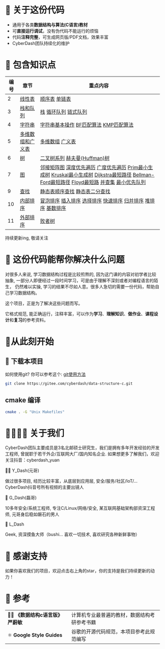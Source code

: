 
# 👀 关于这份代码

 - 通用于各类**数据结构与算法(C语言)教材**
 - 可**直接运行调试**，没有伪代码不能运行的烦恼
 - 代码**注释完整**，可生成网页版/PDF文档，效果丰富
 - CyberDash团队持续化的维护

# 🌵 包含知识点
| 编号 | 章节 | 重点内容 |
| ---- | ---- | ------- |
| 2    | [线性表](/2_LinearList/) | [顺序表](/2_LinearList/SeqList/src/seq_list.c)  [单链表](/2_LinearList/LinkedList/src/linked_list.c) |
| 3    | [栈和队列](/3_Stack_Queue/) | [栈](/3_Stack_Queue/Stack/src/seq_stack.c)  [循环队列](/3_Stack_Queue/Queue/src/circular_queue.c)  [链式队列](/3_Stack_Queue/Queue/src/link_queue.c) |
| 4    | [字符串](/4_String/)         | [字符串基本操作]() [BF匹配算法]() [KMP匹配算法]()               |
| 5    | [多维数组和广义表](/5_ArrayAndGList/) | [多维数组](/5_ArrayAndGList/Array/src/array.c)  [广义表](/5_ArrayAndGList/GList/src/gen_list.c) |
| 6    | [树](/6_Tree/)            | [二叉树系列](/6_Tree/src/binary_tree.c) [赫夫曼(Huffman)树](/6_Tree/src/huffman_tree.c)                                         |
| 7    | [图](/7_Graph/)                  |  [邻接矩阵图](/7_Graph/src/matrix_graph.c) [深度优先遍历]() [广度优先遍历]() [Prim最小生成树]() [Kruskal最小生成树]() [Dijkstra最短路径]() [Bellman-Ford最短路径]() [Floyd最短路]() [并查集](/7_Graph/src/disjoint_set.c) [最小优先队列]()  |
| 9    | [查找](/9_Search/)               | [静态表顺序查找](/9_Search/src/static_search_table_t.c) [静态表二分查找]()                                                                 |
| 10   | [内部排序](/10_InternalSort/)    | [冒泡排序]() [插入排序]() [选择排序]() [快速排序]() [归并排序]() [堆排序]() [基数排序]() []()                                                                                                                 |
| 11     |[外部排序](/11_ExternalSort/)   |[败者树](/11_ExternalSort/src/loser_tree.c#L10)                                                                      |

持续更新ing, 敬请关注


# 🤖 这份代码能帮你解决什么问题

对很多人来说, 学习数据结构过程是比较煎熬的, 因为这门课的内容对初学者比较抽象, 一部分人即便经过一段时间学习，可是由于理解不深刻或者对编程语言的陌生，
仍然难以实操, 学习的结果不尽如人意。很多人急切的需要一份代码，帮助自己学习数据结构。

这个项目，正是为了解决这些问题而写。

它格式规范, 能正确运行，注释丰富，可以作为**学习**、**理解知识**、**做作业**、**课程设计**和**复习**的参考资料。


# 🚀从此刻开始

## 💾 下载本项目

如何使用git? 你可以参考这个: [git使用方法](/docs/git.md)

```bash
git clone https://gitee.com/cyberdash/data-structure-c.git
```

## cmake 编译

```bash
cmake . -G "Unix Makefiles"
```

# 👨‍👩‍👦‍👦 关于我们

CyberDash团队主要成员是3名北邮硕士研究生，我们是拥有多年开发经验的开发工程师, 曾就职于若干外企/互联网大厂/国内知名企业.
如果想更多了解我们，欢迎关注抖音：cyberdash_yuan

🙋‍♀️ Y_Dash(元哥)

做过很多项目, 经历比较丰富，从底层到应用层, 安全/服务/社区/IoT/...
CyberDash抖音号所有视频的主要出镜人

💪 G_Dash(磊哥)

10多年安全/系统工程师, 专注C/Linux/网络/安全, 某互联网基础架构部资深工程师, 元哥身后稳如磐石的男人

🤸 L_Dash

Geek, 资深摸鱼大师（bushi... 喜欢一切技术, 喜欢研究各种新鲜事物）

# 📣 感谢支持

如果你喜欢我们的项目，欢迎点击右上角的star，你的支持是我们持续更新的动力！

# 📒 参考
| |  |
| ------------- | - |
| 🧘‍♀️ **《数据结构c语言版》 严蔚敏** | 计算机专业最普遍的教材，数据结构考研参考书籍 |
| ⚛️ **Google Style Guides** | 谷歌的开源代码规范，本项目参考此规范编写 |
